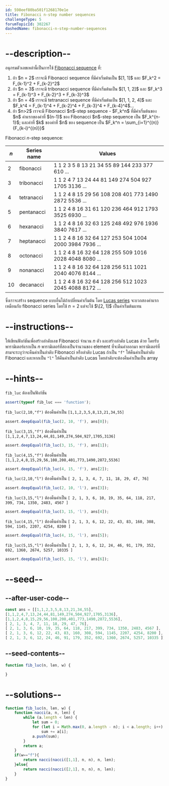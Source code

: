 ```yaml
---
id: 598eef80ba501f1268170e1e
title: Fibonacci n-step number sequences
challengeType: 5
forumTopicId: 302267
dashedName: fibonacci-n-step-number-sequences
---
```


# --description--

อนุกรมตัวเลขเหล่านี้เป็นการใช้ [Fibonacci sequence](<https://rosettacode.org/wiki/Fibonacci sequence> "Fibonacci sequence") ที่:

<ol>
  <li>ถ้า $n = 2$ เราจะมี Fibonacci sequence ที่มีค่าเริ่มต้นเป็น $[1, 1]$ และ $F_k^2 = F_{k-1}^2 + F_{k-2}^2$</li>
  <li>ถ้า $n = 3$ เราจะมี tribonacci sequence ที่มีค่าเริ่มต้นเป็น $[1, 1, 2]$ และ $F_k^3 = F_{k-1}^3 + F_{k-2}^3 + F_{k-3}^3$</li>
  <li>ถ้า $n = 4$ เราจะมี tetranacci sequence ที่มีค่าเริ่มต้นเป็น $[1, 1, 2, 4]$ และ $F_k^4 = F_{k-1}^4 + F_{k-2}^4 + F_{k-3}^4 + F_{k-4}^4$...</li>
  <li>ถ้า $n>2$ เราจะมี Fibonacci $n$-step sequence - $F_k^n$ ที่มีค่าเริ่มต้นของ $n$ ค่าแรกของค่าที่ $(n-1)$ ของ Fibonacci $n$-step sequence เป็น $F_k^{n-1}$; และค่าที่ $k$ ของค่าที่ $n$ ของ sequence เป็น $F_k^n = \sum_{i=1}^{(n)} {F_{k-i}^{(n)}}$</li>
</ol>

Fibonacci $n$-step sequence:

| $n$ | Series name | Values                                                 |
| --- | ----------- | ------------------------------------------------------ |
| 2   | fibonacci   | 1 1 2 3 5 8 13 21 34 55 89 144 233 377 610 ...         |
| 3   | tribonacci  | 1 1 2 4 7 13 24 44 81 149 274 504 927 1705 3136 ...    |
| 4   | tetranacci  | 1 1 2 4 8 15 29 56 108 208 401 773 1490 2872 5536 ...  |
| 5   | pentanacci  | 1 1 2 4 8 16 31 61 120 236 464 912 1793 3525 6930 ...  |
| 6   | hexanacci   | 1 1 2 4 8 16 32 63 125 248 492 976 1936 3840 7617 ...  |
| 7   | heptanacci  | 1 1 2 4 8 16 32 64 127 253 504 1004 2000 3984 7936 ... |
| 8   | octonacci   | 1 1 2 4 8 16 32 64 128 255 509 1016 2028 4048 8080 ... |
| 9   | nonanacci   | 1 1 2 4 8 16 32 64 128 256 511 1021 2040 4076 8144 ... |
| 10  | decanacci   | 1 1 2 4 8 16 32 64 128 256 512 1023 2045 4088 8172 ... |

ซึ่งเราจะสร้าง sequence แบบอื่นได้ถ้าเปลี่ยนค่าเริ่มต้น โดย [Lucas series](<https://en.wikipedia.org/wiki/Lucas number> "wp: Lucas number") จะบวกสองค่าแรกเหมือนกับ fibonacci series โดยใช้ $n=2$ แต่จะใช้ $\[2, 1]$ เป็นค่าเริ่มต้นแทน

# --instructions--
ให้เขียนฟังก์ชันเพื่อสร้างลำดับเลข Fibonacci จำนวน $n$ ตัว และสร้างลำดับ Lucas ด้วย โดยรับพารามิเตอร์แรกเป็น $n$ พารามิเตอร์ที่สองเป็นจำนวนของ element ที่จะคืนค่าออกมา พารามิเตอร์ที่สามจะระบุว่าจะคืนค่าเป็นลำดับ Fibonacci หรือลำดับ Lucas ถ้าเป็น `"f"` ให้คืนค่าเป็นลำดับ Fibonacci และหากเป็น `"l"` ให้คืนค่าเป็นลำดับ Lucas โดยลำดับจะต้องคืนค่าเป็นเป็น array

# --hints--

`fib_luc` ต้องเป็นฟังก์ชัน

```js
assert(typeof fib_luc === 'function');
```

`fib_luc(2,10,"f")` ต้องคืนค่าเป็น `[1,1,2,3,5,8,13,21,34,55]`

```js
assert.deepEqual(fib_luc(2, 10, 'f'), ans[0]);
```

`fib_luc(3,15,"f")` ต้องคืนค่าเป็น `[1,1,2,4,7,13,24,44,81,149,274,504,927,1705,3136]`

```js
assert.deepEqual(fib_luc(3, 15, 'f'), ans[1]);
```

`fib_luc(4,15,"f")` ต้องคืนค่าเป็น `[1,1,2,4,8,15,29,56,108,208,401,773,1490,2872,5536]`

```js
assert.deepEqual(fib_luc(4, 15, 'f'), ans[2]);
```

`fib_luc(2,10,"l")` ต้องคืนค่าเป็น `[ 2, 1, 3, 4, 7, 11, 18, 29, 47, 76]`

```js
assert.deepEqual(fib_luc(2, 10, 'l'), ans[3]);
```

`fib_luc(3,15,"l")` ต้องคืนค่าเป็น `[ 2, 1, 3, 6, 10, 19, 35, 64, 118, 217, 399, 734, 1350, 2483, 4567 ]`

```js
assert.deepEqual(fib_luc(3, 15, 'l'), ans[4]);
```

`fib_luc(4,15,"l")` ต้องคืนค่าเป็น `[ 2, 1, 3, 6, 12, 22, 43, 83, 160, 308, 594, 1145, 2207, 4254, 8200 ]`

```js
assert.deepEqual(fib_luc(4, 15, 'l'), ans[5]);
```

`fib_luc(5,15,"l")` ต้องคืนค่าเป็น `[ 2, 1, 3, 6, 12, 24, 46, 91, 179, 352, 692, 1360, 2674, 5257, 10335 ]`

```js
assert.deepEqual(fib_luc(5, 15, 'l'), ans[6]);
```

# --seed--

## --after-user-code--

```js
const ans = [[1,1,2,3,5,8,13,21,34,55],
[1,1,2,4,7,13,24,44,81,149,274,504,927,1705,3136],
[1,1,2,4,8,15,29,56,108,208,401,773,1490,2872,5536],
[ 2, 1, 3, 4, 7, 11, 18, 29, 47, 76],
[ 2, 1, 3, 6, 10, 19, 35, 64, 118, 217, 399, 734, 1350, 2483, 4567 ],
[ 2, 1, 3, 6, 12, 22, 43, 83, 160, 308, 594, 1145, 2207, 4254, 8200 ],
[ 2, 1, 3, 6, 12, 24, 46, 91, 179, 352, 692, 1360, 2674, 5257, 10335 ]];
```

## --seed-contents--

```js
function fib_luc(n, len, w) {

}
```

# --solutions--

```js
function fib_luc(n, len, w) {
    function nacci(a, n, len) {
        while (a.length < len) {
            let sum = 0;
            for (let i = Math.max(0, a.length - n); i < a.length; i++)
                sum += a[i];
            a.push(sum);
        }
        return a;
    }
    if(w=="f"){
        return nacci(nacci([1,1], n, n), n, len);
    }else{
        return nacci(nacci([2,1], n, n), n, len);
    }
}
```
